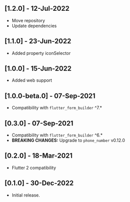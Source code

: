 ## [1.2.0] - 12-Jul-2022

* Move repository
* Update dependencies

## [1.1.0] - 23-Jun-2022

* Added property iconSelector

## [1.0.0] - 15-Jun-2022

* Added web support

## [1.0.0-beta.0] - 07-Sep-2021

* Compatibility with `flutter_form_builder` ^7.*

## [0.3.0] - 07-Sep-2021

* Compatibility with `flutter_form_builder` ^6.*
* **BREAKING CHANGES:** Upgrade to `phone_number` v0.12.0

## [0.2.0] - 18-Mar-2021

* Flutter 2 compatibility

## [0.1.0] - 30-Dec-2022

* Initial release.
